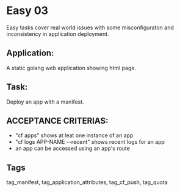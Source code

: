 # Easy 03
Easy tasks cover real world issues with some misconfiguraton 
and inconsistency in application deployment.

## Application:
A static golang web application showing html page. 

## Task:
Deploy an app with a manifest.

## ACCEPTANCE CRITERIAS:
- "cf apps" shows at leat one instance of an app
- "cf logs APP-NAME --recent" shows recent logs for an app
- an app can be accessed using an app's route

## Tags
tag_manifest, tag_application_attributes, tag_cf_push, tag_quota
